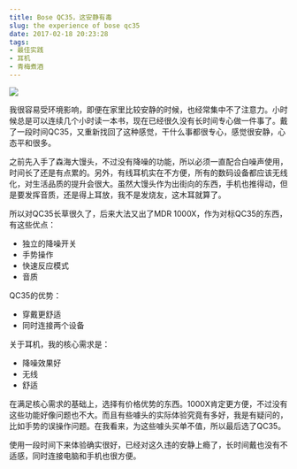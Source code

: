 ```yaml
---
title: Bose QC35，这安静有毒
slug: the experience of bose qc35
date: 2017-02-18 20:23:28
tags:
- 最佳实践
- 耳机
- 青梅煮酒
---
```


![](https://wx2.sinaimg.cn/large/006tNbRwly1fwvwyum8eyj31kw11y1kx.jpg)

我很容易受环境影响，即便在家里比较安静的时候，也经常集中不了注意力。小时候总是可以连续几个小时读一本书，现在已经很久没有长时间专心做一件事了。戴了一段时间QC35，又重新找回了这种感觉，干什么事都很专心，感觉很安静，心态平和很多。

之前先入手了森海大馒头，不过没有降噪的功能，所以必须一直配合白噪声使用，时间长了还是有点累的。另外，有线耳机实在不方便，所有的数码设备都应该无线化，对生活品质的提升会很大。虽然大馒头作为出街向的东西，手机也推得动，但是要发挥音质，还是得上耳放，我不是发烧友，这木耳就算了。

所以对QC35长草很久了，后来大法又出了MDR 1000X，作为对标QC35的东西，有这些优点：

* 独立的降噪开关
* 手势操作
* 快速反应模式
* 音质

QC35的优势：

* 穿戴更舒适
* 同时连接两个设备

关于耳机，我的核心需求是：

* 降噪效果好
* 无线
* 舒适

在满足核心需求的基础上，选择有价格优势的东西。1000X肯定更方便，不过没有这些功能好像问题也不大。而且有些噱头的实际体验究竟有多好，我是有疑问的，比如手势的误操作问题。在我看来，为这些噱头买单不值，所以最后选了QC35。

使用一段时间下来体验确实很好，已经对这久违的安静上瘾了，长时间戴也没有不适感，同时连接电脑和手机也很方便。
